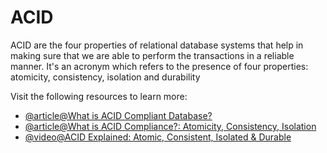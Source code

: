 # ACID

ACID are the four properties of relational database systems that help in making sure that we are able to perform the transactions in a reliable manner. It's an acronym which refers to the presence of four properties: atomicity, consistency, isolation and durability

Visit the following resources to learn more:

- [@article@What is ACID Compliant Database?](https://retool.com/blog/whats-an-acid-compliant-database/)
- [@article@What is ACID Compliance?: Atomicity, Consistency, Isolation](https://fauna.com/blog/what-is-acid-compliance-atomicity-consistency-isolation)
- [@video@ACID Explained: Atomic, Consistent, Isolated & Durable](https://www.youtube.com/watch?v=yaQ5YMWkxq4)
